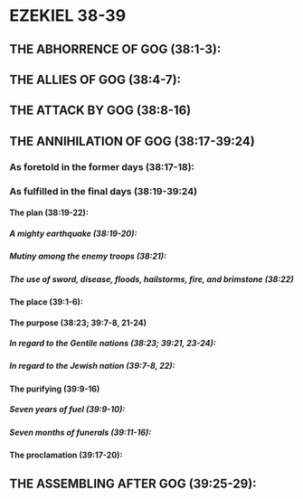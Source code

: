 ---
---
# EZEKIEL 38-39
## THE ABHORRENCE OF GOG (38:1-3): 
## THE ALLIES OF GOG (38:4-7): 
## THE ATTACK BY GOG (38:8-16) 
## THE ANNIHILATION OF GOG (38:17-39:24) 
###  As foretold in the former days (38:17-18): 
###  As fulfilled in the final days (38:19-39:24) 
####  The plan (38:19-22): 
#####  A mighty earthquake (38:19-20): 
#####  Mutiny among the enemy troops (38:21): 
#####  The use of sword, disease, floods, hailstorms, fire, and brimstone (38:22) 
####  The place (39:1-6): 
####  The purpose (38:23; 39:7-8, 21-24) 
#####  In regard to the Gentile nations (38:23; 39:21, 23-24): 
#####  In regard to the Jewish nation (39:7-8, 22): 
####  The purifying (39:9-16) 
#####  Seven years of fuel (39:9-10): 
#####  Seven months of funerals (39:11-16): 
####  The proclamation (39:17-20): 
## THE ASSEMBLING AFTER GOG (39:25-29): 
